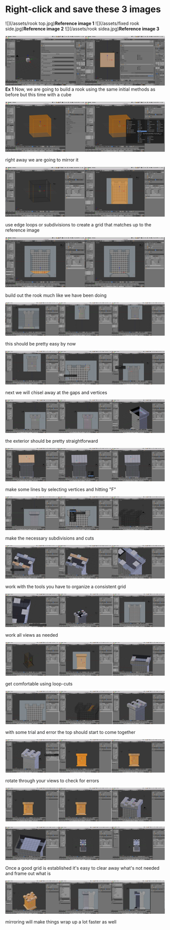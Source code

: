 # Right-click and save these 3 images

![](/assets/rook top.jpg)**Reference image 1**
![](/assets/fixed rook side.jpg)**Reference image 2**
![](/assets/rook sidea.jpg)**Reference image 3**

![](/assets/E_1.jpg)
**Ex 1**
Now, we are going to build a rook using the same initial methods as before but this time with a cube

![](/assets/E_2.jpg)

right away we are going to mirror it

![](/assets/E_3.jpg)

use edge loops or subdivisions to create a grid that matches up to the reference image

![](/assets/E_4.jpg)

build out the rook much like we have been doing

![](/assets/E_5.jpg)

this should be pretty easy by now

![](/assets/E_6.jpg)

next we will chisel away at the gaps and vertices

![](/assets/E_7.jpg)

the exterior should be pretty straightforward

![](/assets/E_8.jpg)

make some lines by selecting vertices and hitting "F"

![](/assets/E_9.jpg)

make the necessary subdivisions and cuts

![](/assets/E_10.jpg)

work with the tools you have to organize a consistent grid

![](/assets/E_11.jpg)

work all views as needed

![](/assets/E_12.jpg)

get comfortable using loop-cuts

![](/assets/E_13.jpg)

with some trial and error the top should start to come together

![](/assets/E_14.jpg)

rotate through your views to check for errors

![](/assets/E_15.jpg)

![](/assets/E_16.jpg)

Once a good grid is established it's easy to clear away what's not needed and frame out what is

![](/assets/E_17.jpg)

mirroring will make things wrap up a lot faster as well

